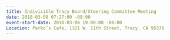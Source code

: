 ```yaml
---
title: Indivisible Tracy Board/Steering Committee Meeting
date: 2018-03-08 07:27:00 -08:00
event-start-date: 2018-03-08 19:00:00 -08:00
Location: Perko’s Cafe, 1321 W. 11th Street, Tracy, CA 95376
---
```


